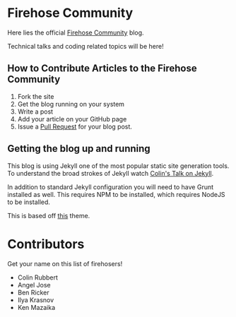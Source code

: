 # Firehose Community

Here lies the official [Firehose Community](http://community.thefirehoseproject.com) blog.

Technical talks and coding related topics will be here!

## How to Contribute Articles to the Firehose Community

1. Fork the site
2. Get the blog running on your system
3. Write a post
4. Add your article on your GitHub page
5. Issue a [Pull Request](https://github.com/FirehoseCommunity/community.thefirehoseproject.com/compare) for your blog post.

## Getting the blog up and running

This blog is using Jekyll one of the most popular static site generation tools.  To understand the broad strokes of Jekyll watch [Colin's Talk on Jekyll](http://community.thefirehoseproject.com/2015/07/16/colin-rubbert-talks-about-jekyll.html).

In addition to standard Jekyll configuration you will need to have Grunt installed as well.  This requires NPM to be installed, which requires NodeJS to be installed.

This is based off [this](https://github.com/IronSummitMedia/startbootstrap-clean-blog-jekyll) theme.


# Contributors

Get your name on this list of firehosers!

* Colin Rubbert
* Angel Jose
* Ben Ricker
* Ilya Krasnov
* Ken Mazaika